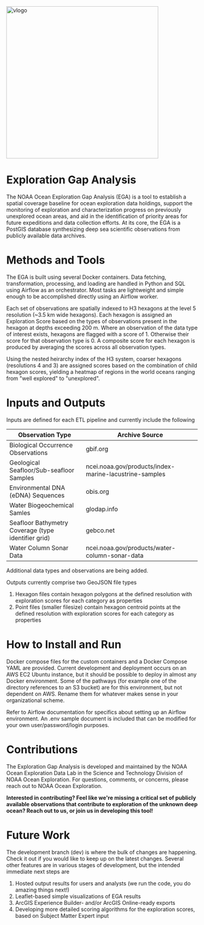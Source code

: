 <img src="https://github.com/thomasAmorrow/oer-ega/blob/main/docs/logos/logo.png?raw=true" alt="vlogo" width="400"/>

# Exploration Gap Analysis

The NOAA Ocean Exploration Gap Analysis (EGA) is a tool to establish a spatial coverage baseline for ocean exploration data holdings, support the monitoring of exploration and characterization progress on previously unexplored ocean areas, and aid in the identification of priority areas for future expeditions and data collection efforts. At its core, the EGA is a PostGIS database synthesizing deep sea scientific observations from publicly available data archives.

# Methods and Tools

The EGA is built using several Docker containers. Data fetching, transformation, processing, and loading are handled in Python and SQL using Airflow as an orchestrator. Most tasks are lightweight and simple enough to be accomplished directly using an Airflow worker.

Each set of observations are spatially indexed to H3 hexagons at the level 5 resolution (~3.5 km wide hexagons). Each hexagon is assigned an Exploration Score based on the types of observations present in the hexagon at depths exceeding 200 m. Where an observation of the data type of interest exists, hexagons are flagged with a score of 1. Otherwise their score for that observation type is 0. A composite score for each hexagon is produced by averaging the scores across all observation types.

Using the nested heirarchy index of the H3 system, coarser hexagons (resolutions 4 and 3) are assigned scores based on the combination of child hexagon scores, yielding a heatmap of regions in the world oceans ranging from "well explored" to "unexplored".

# Inputs and Outputs

Inputs are defined for each ETL pipeline and currently include the following

|   Observation Type                                    |   Archive Source      |
| ------------------------------------------            | --------------------- |
|   Biological Occurrence Observations                  |   gbif.org            |
|   Geological Seafloor/Sub-seafloor Samples            |   ncei.noaa.gov/products/index-marine-lacustrine-samples  |
|   Environmental DNA (eDNA) Sequences                  |   obis.org            |
|   Water Biogeochemical Samles                         |   glodap.info         |
|   Seafloor Bathymetry Coverage (type identifier grid) |   gebco.net           |
|   Water Column Sonar Data                             |   ncei.noaa.gov/products/water-column-sonar-data  |

Additional data types and observations are being added.

Outputs currently comprise two GeoJSON file types

1. Hexagon files contain hexagon polygons at the defined resolution with exploration scores for each category as properties
2. Point files (smaller filesize) contain hexagon centroid points at the defined resolution with exploration scores for each category as properties

# How to Install and Run

Docker compose files for the custom containers and a Docker Compose YAML are provided. Current development and deployment occurs on an AWS EC2 Ubuntu instance, but it should be possible to deploy in almost any Docker environment. Some of the pathways (for example one of the directory references to an S3 bucket) are for this environment, but not dependent on AWS. Rename them for whatever makes sense in your organizational scheme.

Refer to Airflow documentation for specifics about setting up an Airflow environment. An .env sample document is included that can be modified for your own user/password/login purposes.

# Contributions

The Exploration Gap Analysis is developed and maintained by the NOAA Ocean Exploration Data Lab in the Science and Technology Division of NOAA Ocean Exploration. For questions, comments, or concerns, please reach out to NOAA Ocean Exploration.

**Interested in contributing? Feel like we're missing a critical set of publicly available observations that contribute to exploration of the unknown deep ocean? Reach out to us, or join us in developing this tool!**

# Future Work

The development branch (dev) is where the bulk of changes are happening. Check it out if you would like to keep up on the latest changes. Several other features are in various stages of development, but the intended immediate next steps are

1. Hosted output results for users and analysts (we run the code, you do amazing things next!)
2. Leaflet-based simple visualizations of EGA results
3. ArcGIS Experience Builder- and/or ArcGIS Online-ready exports
4. Developing more detailed scoring algorithms for the exploration scores, based on Subject Matter Expert input